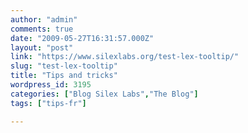 ```yaml
---
author: "admin"
comments: true
date: "2009-05-27T16:31:57.000Z"
layout: "post"
link: "https://www.silexlabs.org/test-lex-tooltip/"
slug: "test-lex-tooltip"
title: "Tips and tricks"
wordpress_id: 3195
categories: ["Blog Silex Labs","The Blog"]
tags: ["tips-fr"]

---
```


